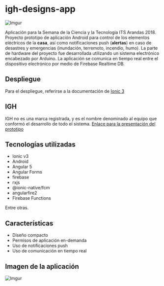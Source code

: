 # igh-designs-app
![Imgur](https://i.imgur.com/i00ycpB.png)

Aplicación para la Semana de la Ciencia y la Tecnología ITS Arandas 2018. Proyecto prototipo de aplicación Android para control de los elementos eléctricos de la **casa**, así como notificaciones push (**alertas**) en caso de desastres y emergencias (inundación, terremoto, incendio, humo). La parte de hardware del proyecto fue desarrollada utilizando un sistema electrónico encabezado por Arduino. La aplicación se comunica en tiempo real entre el dispositivo electrónico por medio de Firebase Realtime DB.

## Despliegue
Para el despliegue, referirse a la documentación de [Ionic 3](https://github.com/ionic-team/ionic-v3)

## IGH
IGH no es una marca registrada, y es el nombre denominado al equipo que conformó el desarrollo de todo el sistema. [Enlace para la presentación del prototipo](https://docs.google.com/presentation/d/1r373SPWGWgBp-KqIcYVUyE_ZqVs4raI27Id4OC9KcDE/edit?usp=sharing)

## Tecnologías utilizadas
* Ionic v3
* Android
* Angular 5
* Angular Forms
* firebase
* rxjs
* @ionic-native/fcm
* angularfire2
* Firebase Functions

Entre otras.

## Características
* Diseño compacto
* Permisos de aplicación en-demanda
* Uso de notificaciones push
* Uso de comunicación en tiempo real

## Imagen de la aplicación
![Imgur](https://i.imgur.com/Tbub5wU.png)
